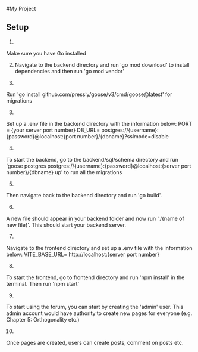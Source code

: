 #My Project

## Setup
1. 
Make sure you have Go installed

2. Navigate to the backend directory and run 'go mod download' to install dependencies and then run 'go mod vendor'

2. 
Run 'go install github.com/pressly/goose/v3/cmd/goose@latest' for migrations

3.
Set up a .env file in the backend directory with the information below: 
PORT = {your server port number}
DB_URL= postgres://{username}:{password}@localhost:{port number}/{dbname}?sslmode=disable 

4. 
To start the backend, go to the backend/sql/schema directory and run 'goose postgres postgres://{username}:{password}@localhost:{server port number}/{dbname} up' to run all the migrations

5.
Then navigate back to the backend directory and run 'go build'.

6.
A new file should appear in your backend folder and now run './{name of new file}'. This should start your backend server.

7.
Navigate to the frontend directory and set up a .env file with the information below:
    VITE_BASE_URL= http://localhost:{server port number}

8. 
To start the frontend, go to frontend directory and run 'npm install' in the terminal. Then run 'npm start'

9. 
To start using the forum, you can start by creating the 'admin' user. This admin account would have authority to create new pages for everyone (e.g. Chapter 5: Orthogonality etc.)

10.
Once pages are created, users can create posts, comment on posts etc.

